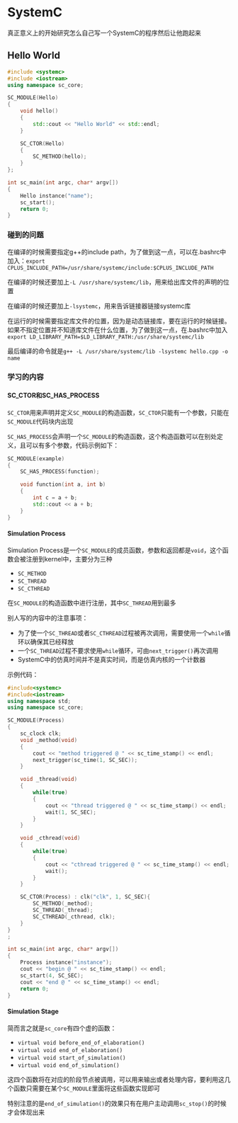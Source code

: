 # SystemC
真正意义上的开始研究怎么自己写一个SystemC的程序然后让他跑起来

## Hello World
```cpp
#include <systemc>
#include <iostream>
using namespace sc_core;

SC_MODULE(Hello)
{
    void hello()
    {
        std::cout << "Hello World" << std::endl;
    }

    SC_CTOR(Hello)
    {
        SC_METHOD(hello);
    }
};

int sc_main(int argc, char* argv[])
{
    Hello instance("name");
    sc_start();
    return 0;
}
```
### 碰到的问题
在编译的时候需要指定g++的include path，为了做到这一点，可以在.bashrc中加入：`export CPLUS_INCLUDE_PATH=/usr/share/systemc/include:$CPLUS_INCLUDE_PATH`

在编译的时候还要加上`-L /usr/share/systemc/lib`，用来给出库文件的声明的位置

在编译的时候还要加上`-lsystemc`，用来告诉链接器链接systemc库

在运行的时候需要指定库文件的位置，因为是动态链接库，要在运行的时候链接。如果不指定位置并不知道库文件在什么位置，为了做到这一点，在.bashrc中加入`export LD_LIBRARY_PATH=$LD_LIBRARY_PATH:/usr/share/systemc/lib`

最后编译的命令就是`g++ -L /usr/share/systemc/lib -lsystemc hello.cpp -o name`

### 学习的内容
#### SC_CTOR和SC_HAS_PROCESS

`SC_CTOR`用来声明并定义`SC_MODULE`的构造函数，`SC_CTOR`只能有一个参数，只能在`SC_MODULE`代码块内出现

`SC_HAS_PROCESS`会声明一个`SC_MODULE`的构造函数，这个构造函数可以在别处定义，且可以有多个参数，代码示例如下：
```cpp
SC_MODULE(example)
{
    SC_HAS_PROCESS(function);

    void function(int a, int b)
    {
        int c = a + b;
        std::cout << a + b;
    }
}
```

#### Simulation Process
Simulation Process是一个`SC_MODULE`的成员函数，参数和返回都是`void`，这个函数会被注册到kernel中，主要分为三种
* `SC_METHOD`
* `SC_THREAD`
* `SC_CTHREAD`

在`SC_MODULE`的构造函数中进行注册，其中`SC_THREAD`用到最多

别人写的内容中的注意事项：
* 为了使一个`SC_THREAD`或者`SC_CTHREAD`过程被再次调用，需要使用一个`while`循环以确保其已经释放
* 一个`SC_THREAD`过程不要求使用`while`循环，可由`next_trigger()`再次调用
* SystemC中的仿真时间并不是真实时间，而是仿真内核的一个计数器

示例代码：
```cpp
#include<systemc>
#include<iostream>
using namespace std;
using namespace sc_core;

SC_MODULE(Process)
{
    sc_clock clk;
    void _method(void)
    {
        cout << "method triggered @ " << sc_time_stamp() << endl;
        next_trigger(sc_time(1, SC_SEC));
    }

    void _thread(void)
    {
        while(true)
        {
            cout << "thread triggered @ " << sc_time_stamp() << endl;
            wait(1, SC_SEC);
        }
    }

    void _cthread(void)
    {
        while(true)
        {
            cout << "cthread triggered @ " << sc_time_stamp() << endl;
            wait();
        }
    }

    SC_CTOR(Process) : clk("clk", 1, SC_SEC){
        SC_METHOD(_method);
        SC_THREAD(_thread);
        SC_CTHREAD(_cthread, clk);
    }
}
;

int sc_main(int argc, char* argv[])
{
    Process instance("instance");
    cout << "begin @ " << sc_time_stamp() << endl;
    sc_start(4, SC_SEC);
    cout << "end @ " << sc_time_stamp() << endl;
    return 0;
}
```

#### Simulation Stage
简而言之就是`sc_core`有四个虚的函数：
* `virtual void before_end_of_elaboration()`
* `virtual void end_of_elaboration()`
* `virtual void start_of_simulation()`
* `virtual void end_of_simulation()`

这四个函数将在对应的阶段节点被调用，可以用来输出或者处理内容，要利用这几个函数只需要在某个`SC_MODULE`里面将这些函数实现即可

特别注意的是`end_of_simulation()`的效果只有在用户主动调用`sc_stop()`的时候才会体现出来

